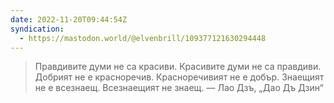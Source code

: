 ```yaml
---
date: 2022-11-20T09:44:54Z
syndication:
  - https://mastodon.world/@elvenbrill/109377121630294448
---
```


> Правдивите думи не са красиви. Красивите думи не са правдиви. Добрият не е  красноречив. Красноречивият не е добър. Знаещият не е всезнаещ. Всезнаещият не знаещ.
> — Лао Дзъ, „Дао Дъ Дзин“
